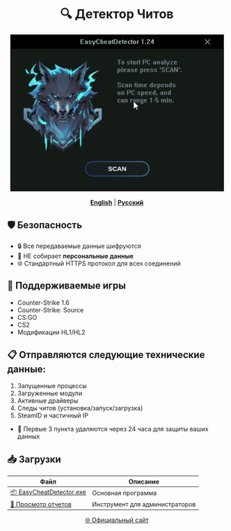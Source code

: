 <div align="center">
  
# 🔍 Детектор Читов

![Превью](https://github.com/UnrealKaraulov/EasyCheatDetector/blob/main/veed_converted.gif)

[**English**](README.md#english) | [**Русский**](#russian)

</div>

<a id="russian"></a>
## 🛡️ Безопасность
- 🔒 Все передаваемые данные шифруются
- 🚫 НЕ собирает **персональные данные**
- 🌐 Стандартный HTTPS протокол для всех соединений

## 🎯 Поддерживаемые игры
- Counter-Strike 1.6  
- Counter-Strike: Source  
- CS:GO  
- CS2  
- Модификации HL1/HL2

## 📋 Отправляются следующие технические данные:
  1. Запущенные процессы
  2. Загруженные модули
  3. Активные драйверы
  4. Следы читов (установка/запуск/загрузка)
  5. SteamID и частичный IP
  - 🔐 Первые 3 пункта удаляются через 24 часа для защиты ваших данных

## 📥 Загрузки
| Файл | Описание |
|------|----------|
| [📦 EasyCheatDetector.exe](https://github.com/UnrealKaraulov/EasyCheatDetector/raw/refs/heads/main/EasyCheatDetector.exe) | Основная программа |
| [🔧 Просмотр отчетов](https://github.com/UnrealKaraulov/EasyCheatDetector/raw/refs/heads/main/EasyCheatViewer_x64.exe) | Инструмент для администраторов |

<div align="center">
  
[🌐 Официальный сайт](https://fungun.net/ecd/)  
</div>
